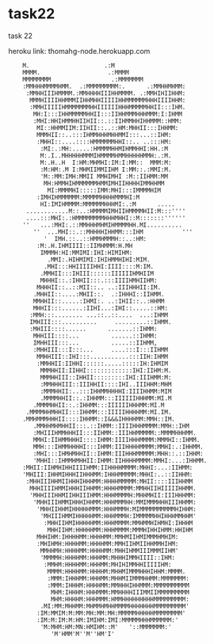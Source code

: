 # task22
task 22

heroku link: thomahg-node.herokuapp.com


		M.					   .:M
		MMMM.					.:MMMM
		MMMMMMMM			     .:MMMMMMM
		:MMHHHMMMMHMM.	.:MMMMMMMMM:.	   .:MMHHMHMM:
		 :MMHHIIIHMMMM.:MMHHHHIIIHHMMMM. .:MMHIHIIHHM:
		  MMMHIIIIHHMMMIIHHMHHIIIIIHHMMMMMMHHHIIIIHHM:
		  :MMHIIIIIHMMMMMMMHHIIIIIIHHHMMMMMHHII:::IHM.
		   MH:I:::IHHMMMMMHHII:::IIHHMMMHHHMMM:I:IHMM
		   :MHI:HHIHMMHHIIHII::.::IIHMMHHIHHMMM::HMM:
		    MI::HHMMIIM:IIHII::..::HM:MHHII:::IHHMM:
		    MMMHII::..:::IHMMHHHMHHMMI:::...::IHM:
		    :MHHI::....::::HMMMMMMHHI::.. ..:::HM:
		     :MI:.:MH:.....:HMMMMHHMIHMMHHI:HH.:M
		     M:.I..MHHHHHMMMIHMMMMHMMHHHHHMMH:.:M.
		     M:.H..H  I:HM:MHMHI:IM:I:MM::  MMM:M:
		     :M:HM:.M I:MHMIIMMIIHM I:MM::.:MMI:M.
		     'M::MM:IMH:MMII MMHIMHI :M::IIHMM:MM
		      MH:HMMHIHMMMMMMHMMIMHIIHHHHIMMHHMM
		       MI:MMMMHI:::::IMM:MHI:::IMMMMHIM
			:IMHIHMMMMMM:MMMMMHHHHMMMHI:M
			 HI:IMIHMMMM:MMMMMMHHHMI:.:M	  .....
	     ............M::..:HMMMMIMHIIHMMMMHII:M:::''''
		 ....:::MHI:.:HMMMMMMMMHHHMHHI::M:::::::''''''
		''   ...:MHI:.::MMHHHMHMIHMMMMHH.MI..........
		   ''  ...MHI::.::MHHHHIHHMM:::IHM           '''
		      '  IMH.::..::HMMHMMMH::..:HM:
			:M:.H.IHMIIII::IIMHMMM:H.MH
			 IMMMH:HI:MMIMI:IHI:HIMIHM:
		       .MMI:.HIHMIMI:IHIHMMHIHI:MIM.
		      .MHI:::HHIIIIIHHI:IIII::::M:IM.
		     .MMHII:::IHIII::::::IIIIIIHMHIIM
		     MHHHI::.:IHHII:::.:::IIIIHMHIIHM:
		    MHHHII::..::MII::.. ..:IIIHHHII:IM.
		   .MHHII::....:MHII::.  .:IHHHI::IIHMM.
		   MMHHII::.....:IHMI:. ..:IHII::..:HHMM
		   MHHII:::......:IIHI...:IHI::.....::HM:
		  :MMH:::........ ...::..::....  ...:IHMM
		  IMHIII:::..........	  .........::IHMM.
		  :MHIII::::......	    .......::IHMM:
		   MHHIII::::...	     ......::IHMM:
		   IMHHIII:::...	     .....::IIHMM,
		   :MHHIII:::I:::...	 ....:::I:::IIHMM
		    MMHHIII::IHI:::...........:::IIH:IHMM
		    :MMHHII:IIHHI::::::.....:::::IH:IHMIM
		     MMMHHII:IIHHI:::::::::::::IHI:IIHM:M.
		     MMMHHIII::IHHII:::::::::IHI:IIIHMM:M:
		     :MMHHHIII::IIIHHII::::IHI..IIIHHM:MHM
		     :MMMHHII:..:::IHHMMHHHHI:IIIIHHMM:MIM
		     .MMMMHHII::.:IHHMM:::IIIIIIHHHMM:MI.M
		   .MMMMHHII::.:IHHMM:::IIIIIIHHHMM:MI.M
		 .MMMMHHMHHII:::IHHMM:::IIIIIHHHHMM:MI.IM.
		.MMHMMMHHHII::::IHHMM::I&&&IHHHHMM:MMH::IM.
	       .MMHHMHMHHII:::.::IHMM::IIIIHHHMMMM:MMH::IHM
	       :MHIIIHMMHHHII:::IIHMM::IIIHHMMMMM::MMMMHHHMM.
	       MMHI:IIHMMHHHI::::IHMM:IIIIHHHMMMM:MMMHI::IHMM.
	       MMH:::IHMMHHHHI:::IHMM:IIIHHHHMMMM:MMHI:.:IHHMM.
	       :MHI:::IHMHMHHII::IHMM:IIIHHHMMMMM:MHH::.::IHHM:
	       'MHHI::IHMMHMHHII:IHMM:IIHHHHMMMM:MMHI:...:IHHMM.
		:MHII:IIHMHIHHIIIIHMM:IIHHHHMMMM:MHHI:...:IIHMM:
		'MHIII:IHHMIHHHIIHHHMM:IHHHMMMMM:MHHI:..::IIHHM:
		 :MHHIIIHHMIIHHHIHHHMM:HHHHMMMMM:MHII::::IIIHHMM
		  MHHIIIIHMMIHHHIIHHMM:HHHHMMMM:MMHHIIHIIIIIHHMM.
		  'MHHIIIHHMIIHHIIIHMM:HHHMMMMH:MHHMHII:IIIHHHMM:
		   'MHHIIIHMMIHHHIHHMM:HHHMMMHH:MMIMMMHHHIIIHHMM:
		    'MHHIIHHMIHHHHHMMM:HHHMMMH:MIMMMMMMMMMMHIHHM:
		     'MHIIIHMMIHHHHHMM:HHHMMMH:IMMMMMHHIHHHMMHHM'
		      :MHHIIHMIHHHHHMM:HHHMMMM:MMHMMHIHMHI:IHHHM
		       MHHIIHM:HHHHHMM:HHHMMMM:MMMHIHHIHMM:HHIHM
			MHHIHM:IHHHHMM:HHHHMM:MMHMIIHMIMMMHMHIM:
			:MHIHMH:HHHHMM:HHHHMM:MMHIIHMIIHHMMHIHM:
			 MMHHMH:HHHHMM:HHHHMM:MHHIHMMIIIMMMIIHM'
			 'MMMMH:HHHHMM:HHHMM:MHHHIMMHIIII::IHM:
			  :MMHM:HHHHMM:HHHMM:MHIHIMMHHIIIIIHM:
			   MMMM:HHHHMM:HHHHM:MHHMIMMMHHHIHHM:MMMM.
			   :MMM:IHHHMM:HHHMM:MHHMIIMMMHHMM:MMMMMMM:
			   :MMM:IHHHM:HHHHMM:MMHHHIHHMMM:MMMMMMMMMM
			    MHM:IHHHM:HHHMMM:MMHHHHIIIMMIIMMMMMMMMM
			    MHM:HHHHM:HHHMMM:HMMHHHHHHHHHMMMMMMMMM:
			 .MI:MM:MHHMM:MHMMHMHHMMMMHHHHHHHMMMMMMMMM'
			:IM:MMIM:M:MM:MH:MM:MH:MMMMMHHHHHMMMMMMMM'
			:IM:M:IM:M:HM:IMIHM:IMI:MMMMMHHHMMMMMM:'
			 'M:MHM:HM:MN:HMIHM::M'   '::MMMMMMM:'
			    'M'HMM'M''M''HM'I'
